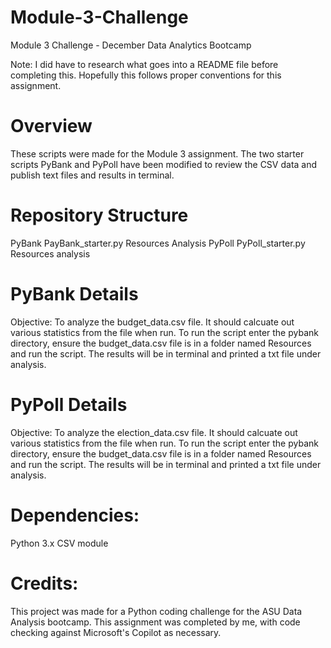 # Module-3-Challenge
Module 3 Challenge - December Data Analytics Bootcamp

Note: I did have to research what goes into a README file before completing this. Hopefully this follows proper conventions for this assignment. 

# Overview
These scripts were made for the Module 3 assignment. The two starter scripts PyBank and PyPoll have been modified to review the CSV data and publish text files and results in terminal. 

# Repository Structure
PyBank
  PayBank_starter.py
  Resources
  Analysis
PyPoll
  PyPoll_starter.py
  Resources
  analysis

# PyBank Details
Objective: To analyze the budget_data.csv file. It should calcuate out various statistics from the file when run. 
To run the script enter the pybank directory, ensure the budget_data.csv file is in a folder named Resources and run the script. 
The results will be in terminal and printed a txt file under analysis. 

# PyPoll Details
Objective: To analyze the election_data.csv file. It should calcuate out various statistics from the file when run. 
To run the script enter the pybank directory, ensure the budget_data.csv file is in a folder named Resources and run the script. 
The results will be in terminal and printed a txt file under analysis. 

# Dependencies:
Python 3.x
CSV module 

# Credits:
This project was made for a Python coding challenge for the ASU Data Analysis bootcamp. This assignment was completed by me, with code checking against Microsoft's Copilot as necessary. 
